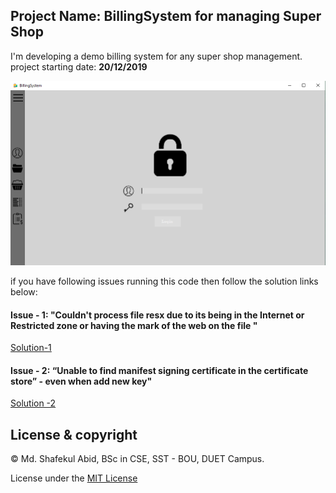 ## Project Name: BillingSystem for managing Super Shop
I'm developing a demo billing system for any super shop management.
project starting date: **20/12/2019**


![screan](/BillingSystem/Resources/billingSystem.png)

if you have following issues running this code then follow the solution links below:

#### Issue - 1: "Couldn't process file resx due to its being in the Internet or Restricted zone or having the mark of the web on the file "
[Solution-1](https://stackoverflow.com/questions/51348919/couldnt-process-file-resx-due-to-its-being-in-the-internet-or-restricted-zone-o?fbclid=IwAR3cKjmDHnjRZGvWyXF0fT6nYuUmx9oGPkTcyH3519Xz-k2aJVYeJdB9OvY)

#### Issue - 2: “Unable to find manifest signing certificate in the certificate store” - even when add new key"
[Solution -2](https://stackoverflow.com/questions/11957295/unable-to-find-manifest-signing-certificate-in-the-certificate-store-even-wh?fbclid=IwAR1_ygVk8rbOoaL4BXJ4UB3dVIdrzNi6QFPVPQR3yGtKOKaCEO7LyvYTIPo)
## License & copyright
© Md. Shafekul Abid, BSc in CSE, SST - BOU, DUET Campus.

License under the [MIT License](LICENSE)
